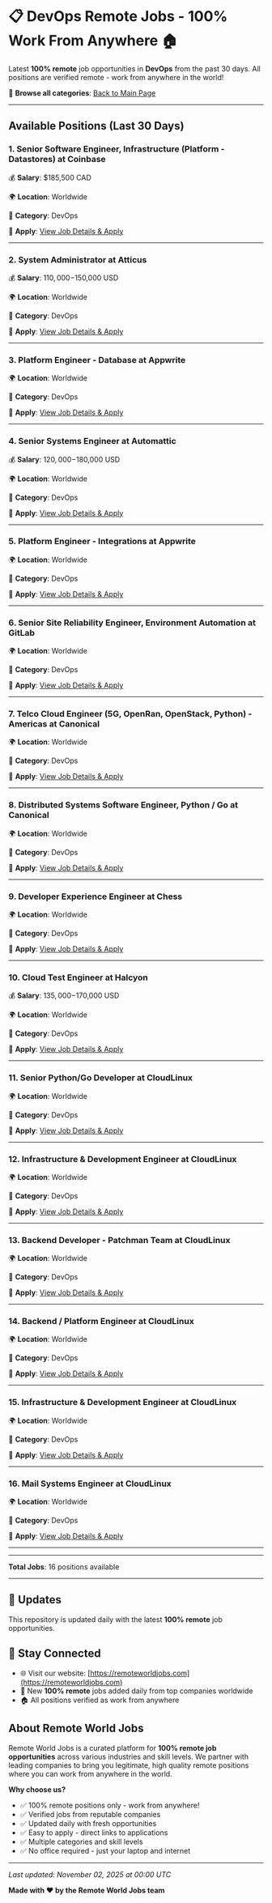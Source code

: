 # 📋 DevOps Remote Jobs - 100% Work From Anywhere 🏠

Latest **100% remote** job opportunities in **DevOps** from the past 30 days. All positions are verified remote - work from anywhere in the world!

🔗 **Browse all categories**: [Back to Main Page](README.md)

---

## Available Positions (Last 30 Days)

### 1. Senior Software Engineer, Infrastructure (Platform - Datastores) at Coinbase

💰 **Salary**: $185,500 CAD

🌍 **Location**: Worldwide

📍 **Category**: DevOps

🔗 **Apply**: [View Job Details & Apply](https://remoteworldjobs.com/senior-software-engineer-infrastructure-coinbase)

---

### 2. System Administrator at Atticus

💰 **Salary**: $110,000-$150,000 USD

🌍 **Location**: Worldwide

📍 **Category**: DevOps

🔗 **Apply**: [View Job Details & Apply](https://remoteworldjobs.com/system-administrator-atticus)

---

### 3. Platform Engineer - Database at Appwrite

🌍 **Location**: Worldwide

📍 **Category**: DevOps

🔗 **Apply**: [View Job Details & Apply](https://remoteworldjobs.com/platform-engineer-database-appwrite)

---

### 4. Senior Systems Engineer at Automattic

💰 **Salary**: $120,000-$180,000 USD

🌍 **Location**: Worldwide

📍 **Category**: DevOps

🔗 **Apply**: [View Job Details & Apply](https://remoteworldjobs.com/senior-systems-engineer-automattic)

---

### 5. Platform Engineer - Integrations at Appwrite

🌍 **Location**: Worldwide

📍 **Category**: DevOps

🔗 **Apply**: [View Job Details & Apply](https://remoteworldjobs.com/platform-engineer-integrations-appwrite)

---

### 6. Senior Site Reliability Engineer, Environment Automation at GitLab

🌍 **Location**: Worldwide

📍 **Category**: DevOps

🔗 **Apply**: [View Job Details & Apply](https://remoteworldjobs.com/senior-site-reliability-engineer-environment-automation-gitlab)

---

### 7. Telco Cloud Engineer (5G, OpenRan, OpenStack, Python) - Americas at Canonical

🌍 **Location**: Worldwide

📍 **Category**: DevOps

🔗 **Apply**: [View Job Details & Apply](https://remoteworldjobs.com/telco-cloud-engineer-americas-canonical)

---

### 8. Distributed Systems Software Engineer, Python / Go at Canonical

🌍 **Location**: Worldwide

📍 **Category**: DevOps

🔗 **Apply**: [View Job Details & Apply](https://remoteworldjobs.com/distributed-systems-software-engineer-python-go-canonical)

---

### 9. Developer Experience Engineer at Chess

🌍 **Location**: Worldwide

📍 **Category**: DevOps

🔗 **Apply**: [View Job Details & Apply](https://remoteworldjobs.com/developer-experience-engineer-chess)

---

### 10. Cloud Test Engineer at Halcyon

💰 **Salary**: $135,000-$170,000 USD

🌍 **Location**: Worldwide

📍 **Category**: DevOps

🔗 **Apply**: [View Job Details & Apply](https://remoteworldjobs.com/cloud-test-engineer-halcyon)

---

### 11. Senior Python/Go Developer at CloudLinux

🌍 **Location**: Worldwide

📍 **Category**: DevOps

🔗 **Apply**: [View Job Details & Apply](https://remoteworldjobs.com/senior-python-go-developer-cloudlinux)

---

### 12. Infrastructure & Development Engineer at CloudLinux

🌍 **Location**: Worldwide

📍 **Category**: DevOps

🔗 **Apply**: [View Job Details & Apply](https://remoteworldjobs.com/infrastructure-development-engineer-worldwide-cloudlinux)

---

### 13. Backend Developer - Patchman Team at CloudLinux

🌍 **Location**: Worldwide

📍 **Category**: DevOps

🔗 **Apply**: [View Job Details & Apply](https://remoteworldjobs.com/backend-developer-patchman-team-cloudlinux)

---

### 14. Backend / Platform Engineer at CloudLinux

🌍 **Location**: Worldwide

📍 **Category**: DevOps

🔗 **Apply**: [View Job Details & Apply](https://remoteworldjobs.com/backend-platform-engineer-cloudlinux)

---

### 15. Infrastructure & Development Engineer at CloudLinux

🌍 **Location**: Worldwide

📍 **Category**: DevOps

🔗 **Apply**: [View Job Details & Apply](https://remoteworldjobs.com/infrastructure-development-engineer-cloudlinux)

---

### 16. Mail Systems Engineer at CloudLinux

🌍 **Location**: Worldwide

📍 **Category**: DevOps

🔗 **Apply**: [View Job Details & Apply](https://remoteworldjobs.com/mail-systems-engineer-cloudlinux)

---


---

**Total Jobs**: 16 positions available

---

## 🔄 Updates

This repository is updated daily with the latest **100% remote** job opportunities.

## 📧 Stay Connected

- 🌐 Visit our website: [https://remoteworldjobs.com](https://remoteworldjobs.com)
- 💼 New **100% remote** jobs added daily from top companies worldwide
- 🏠 All positions verified as work from anywhere

## About Remote World Jobs

Remote World Jobs is a curated platform for **100% remote job opportunities** across various industries and skill levels. We partner with leading companies to bring you legitimate, high quality remote positions where you can work from anywhere in the world.

**Why choose us?**
- ✅ 100% remote positions only - work from anywhere!
- ✅ Verified jobs from reputable companies
- ✅ Updated daily with fresh opportunities
- ✅ Easy to apply - direct links to applications
- ✅ Multiple categories and skill levels
- ✅ No office required - just your laptop and internet

---

_Last updated: November 02, 2025 at 00:00 UTC_

**Made with ❤️ by the Remote World Jobs team**
